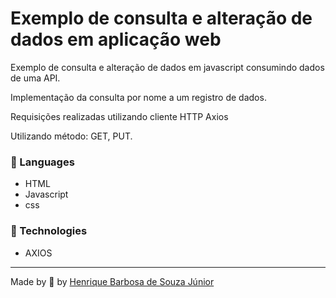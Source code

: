 # Exemplo de consulta e alteração de dados em aplicação web 

Exemplo de consulta e alteração de dados em javascript consumindo dados de uma API.

Implementação da consulta por nome a um registro de dados.

Requisições realizadas utilizando cliente HTTP Axios

Utilizando método: GET, PUT.
 
 
   
 

 ### 📒 Languages
  * HTML
  * Javascript
  * css
  
 ### 📡 Technologies
  * AXIOS
   

  ---
 Made by 💙 by [Henrique Barbosa de Souza Júnior](https://github.com/HenriqueBarbosaSJr)
